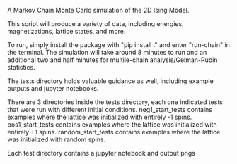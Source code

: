 A Markov Chain Monte Carlo simulation of the 2D Ising Model.


This script will produce a variety of data, including energies, magnetizations, lattice states, and more.

To run, simply install the package with "pip install ." and enter "run-chain" in the terminal. The simulation will take around 8 minutes to run and an additional two and half minutes for multile-chain analysis/Gelman-Rubin statistics. 


The tests directory holds valuable guidance as well, including example outputs and jupyter notebooks.

There are 3 directories inside the tests directory, each one indicated tests that were run with different initial conditions. neg1_start_tests contains examples where the lattice was initialized with entirely -1 spins. pos1_start_tests contains examples where the lattice was initialized with entirely +1 spins. random_start_tests contains examples where the lattice was initialized with random spins.

Each test directory contains a jupyter notebook and output pngs
